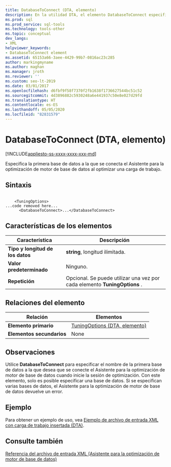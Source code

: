 ```yaml
---
title: DatabaseToConnect (DTA, elemento)
description: En la utilidad DTA, el elemento DatabaseToConnect especifica la primera base de datos a la que se conecta el Asistente para la optimización de motor de base de datos al optimizar una carga de trabajo.
ms.prod: sql
ms.prod_service: sql-tools
ms.technology: tools-other
ms.topic: conceptual
dev_langs:
- XML
helpviewer_keywords:
- DatabaseToConnect element
ms.assetid: 65153a66-3aee-4429-99b7-0816ac23c285
author: markingmyname
ms.author: maghan
ms.manager: jroth
ms.reviewer: ''
ms.custom: seo-lt-2019
ms.date: 03/01/2017
ms.openlocfilehash: d6fbf9f58f7370f2fb1638f1736627544bc51c52
ms.sourcegitcommit: 4d3896882c5930248a6e441937c50e8e027d29fd
ms.translationtype: HT
ms.contentlocale: es-ES
ms.lasthandoff: 05/05/2020
ms.locfileid: "82831579"
---
```

# <a name="databasetoconnect-element-dta"></a>DatabaseToConnect (DTA, elemento)

[!INCLUDE[appliesto-ss-xxxx-xxxx-xxx-md](../../includes/appliesto-ss-xxxx-xxxx-xxx-md.md)]

Especifica la primera base de datos a la que se conecta el Asistente para la optimización de motor de base de datos al optimizar una carga de trabajo.  
  
## <a name="syntax"></a>Sintaxis  
  
```  
  
    <TuningOptions>  
...code removed here...  
      <DatabaseToConnect>...</DatabaseToConnect>  
```  
  
## <a name="element-characteristics"></a>Características de los elementos  
  
|Característica|Descripción|  
|--------------------|-----------------|  
|**Tipo y longitud de los datos**|**string**, longitud ilimitada.|  
|**Valor predeterminado**|Ninguno.|  
|**Repetición**|Opcional. Se puede utilizar una vez por cada elemento **TuningOptions** .|  
  
## <a name="element-relationships"></a>Relaciones del elemento  
  
|Relación|Elementos|  
|------------------|--------------|  
|**Elemento primario**|[TuningOptions &#40;DTA, elemento&#41;](../../tools/dta/tuningoptions-element-dta.md)|  
|**Elementos secundarios**|None|  
  
## <a name="remarks"></a>Observaciones  
 Utilice **DatabaseToConnect** para especificar el nombre de la primera base de datos a la que desea que se conecte el Asistente para la optimización de motor de base de datos cuando inicie la sesión de optimización. Con este elemento, solo es posible especificar una base de datos. Si se especifican varias bases de datos, el Asistente para la optimización de motor de base de datos devuelve un error.  
  
## <a name="example"></a>Ejemplo  
 Para obtener un ejemplo de uso, vea [Ejemplo de archivo de entrada XML con carga de trabajo insertada &#40;DTA&#41;](../../tools/dta/xml-input-file-sample-with-inline-workload-dta.md).  
  
## <a name="see-also"></a>Consulte también  
 [Referencia del archivo de entrada XML &#40;Asistente para la optimización de motor de base de datos&#41;](../../tools/dta/xml-input-file-reference-database-engine-tuning-advisor.md)  
  
  
